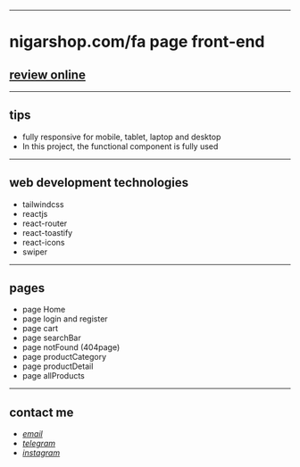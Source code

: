 
---

# nigarshop.com/fa page front-end
## [review online](https://nigarshop.netlify.app)

---
## tips

* fully responsive for mobile, tablet, laptop and desktop
* In this project, the functional component is fully used

---

## web development technologies
* tailwindcss  
* reactjs
* react-router
* react-toastify
* react-icons
* swiper

---

## pages
* page Home
* page login and register 
* page cart
* page searchBar
* page notFound (404page)
* page productCategory
* page productDetail
* page allProducts

---

## contact me
* *[email](mailto:051.mhmdzynaly977@gmail.com)*
* *[telegram](https://t.me/zeynali2003/)*
* *[instagram](https://instagram.com/zeynali2003/)*

